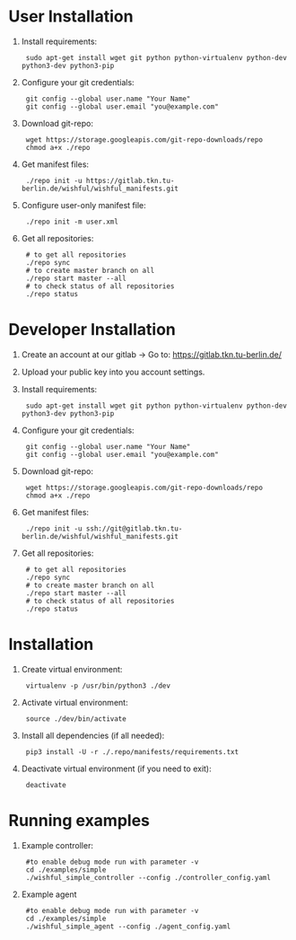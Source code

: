 User Installation
=================

1. Install requirements:

        sudo apt-get install wget git python python-virtualenv python-dev python3-dev python3-pip

2. Configure your git credentials:

        git config --global user.name "Your Name"
        git config --global user.email "you@example.com"

3. Download git-repo:

        wget https://storage.googleapis.com/git-repo-downloads/repo
        chmod a+x ./repo

4. Get manifest files:

        ./repo init -u https://gitlab.tkn.tu-berlin.de/wishful/wishful_manifests.git

5. Configure user-only manifest file:

        ./repo init -m user.xml

6. Get all repositories:

        # to get all repositories
        ./repo sync
        # to create master branch on all
        ./repo start master --all
        # to check status of all repositories
        ./repo status


Developer Installation
======================

1. Create an account at our gitlab -> Go to: https://gitlab.tkn.tu-berlin.de/

2. Upload your public key into you account settings.

3. Install requirements:

        sudo apt-get install wget git python python-virtualenv python-dev python3-dev python3-pip

4. Configure your git credentials:

        git config --global user.name "Your Name"
        git config --global user.email "you@example.com"

5. Download git-repo:

        wget https://storage.googleapis.com/git-repo-downloads/repo
        chmod a+x ./repo

5. Get manifest files:

        ./repo init -u ssh://git@gitlab.tkn.tu-berlin.de/wishful/wishful_manifests.git

6. Get all repositories:

        # to get all repositories
        ./repo sync
        # to create master branch on all
        ./repo start master --all
        # to check status of all repositories
        ./repo status


Installation
============

1. Create virtual environment:

        virtualenv -p /usr/bin/python3 ./dev

2. Activate virtual environment:

        source ./dev/bin/activate

3. Install all dependencies (if all needed):

        pip3 install -U -r ./.repo/manifests/requirements.txt

4. Deactivate virtual environment (if you need to exit):

        deactivate

Running examples
================

1. Example controller:

        #to enable debug mode run with parameter -v
        cd ./examples/simple
        ./wishful_simple_controller --config ./controller_config.yaml

2. Example agent

        #to enable debug mode run with parameter -v
        cd ./examples/simple
        ./wishful_simple_agent --config ./agent_config.yaml